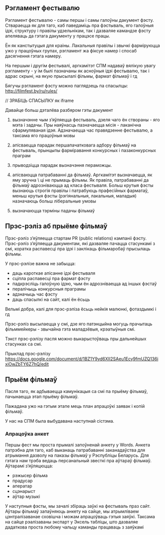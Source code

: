 ﻿## Рэгламент фестывалю

Рэгламент фестывалю - самы першы і самы галоўны дакумент фэсту. Ствараецца як для таго, каб  паведаміць пра фэстываль, яго галоўныя ідэі, структуру і правілы удзельнікам, так і дазваляе камандзе фэсту апеляваць да гэтага дакументу у працэсе працы. 

Ён як канстытуцыя для краіны. Лакальныя правілы і звычкі фарміруюцца ужо у працоўных групах, рэгламент жа фіксуе намер і спосаб дасягнення гэтага намеру. 

На першым і другім фестывалі, аргкамітэт СПМ надаваў вялікую увагу рэгламенту - у ім былі пазначаны як асноўныя ідэі фестывалю, так і адрас скрыні, на якую прысылалі фільмы, фармат фільмаў і гд

Бягучы рэгламент фэсту можно паглядзець па спасылцы:
http://filmfest.by/ru/rules/

// ЗРАБІЦЬ СПАСЫЛКУ як iframe

Давайце больш дэталёва разбяром гэты дакумент

1) вызначэнне чым з’яўляецца фестываль, дзеля чаго ён створаны - яго мэта і задачы. Пры наяўнасць пазначаецца місія - лаканічна сфармуляваная ідэя.
Адзначаецца час правядзенне фестывалю, а таксама яго працоўныя мовы

2) апісваецца парадак першапачатковага адбору фільмаў на фестываль, прынцыпы фарміравання конкурсных і пазаконкурсных праграм

3) прыводзіцца парадак вызначэння пераможцы.

4) апісваюцца патрабаванні да фільмаў. Аргкамітэт вызначаецца, як яму зручна \ ці не прымаць фільмы. 
Як правіла, патрабаванні да фільмаў адрозніваюцца ад класа фестываля. Больш крутыя фэсты вызнаюць строгія правілы і патрабуюць прафесійных фарматаў, меньш крутыя фэсты (рэгіянальныя, лакальныя, маладыя) назначаюць больш ліберальные умовы

5) вызначаюцца тэрміны падачы фільмаў

## Прэс-рэліз аб прыёме фільмаў

Прэс-рэліз з’яўляецца стартам PR (public relations) кампаніі фэсту. Прэс-рэліз з’яўляецца дакументам, які дазваляе пачацца стасункамі з смі, коратка распавесці пра ідэі і заклікаць фільмаробаў прысылаць фільмы.

У прэс-рэлізе важна не забыцца:
- даць кароткае апісанне ідэі фестываля
- сціпла распавесці пра фармат фэсту
- падкрэсліць галоўную ідэю, чым ён адрозніваецца ад іншых фэстаў
- пералічыць конкурсныя праграмы
- адзначыць час фэсту
- даць спасылкі на сайт, калі ён ёсьць

Вельмі добра, калі для прэс-рэліза ёсьць нейкія малюнкі, фотаздымкі і гд

Прэс-рэліз высылаецца у смі, дзе яго патэнцыйна могуць прачытаць фільммейкеры - звычайна гэта маладзёвыя, крэатыўныя смі.

Тэкст прэс-рэлізу пасля можно выкарыстоўваць пры дальнейшых стасунках са смі.

Прыклад прэс-рэлізу
https://docs.google.com/document/d/1BZ1Y9yd6XII2SAeu1Ecy9fmUZQ136ixiOwZbTY6Z7hQ/edit


## Прыём фільмаў

Пасля таго, як адбываецца камунікацыя са смі па прыёму фільмаў, пачынаецца этап прыёму фільмаў.

Пажадана ужо на гэтым этапе мець план апрацоўкі заявак і копій фільмаў. 

У нас на СПМ была выбудавана наступнай сістэма. 

### Апрацоўка анкет
Першы фест мы проста прымалі запоўненай анкету у Words. Анкета патрэбна для таго, каб выканаць патрабаванні заканадаўства для атрымання дазволу на паказы фільмаў у Рэспубліцы Беларусь. Для гэтага нам трэба ведаць персанальный звесткі пра аўтараў фільмаў. Аўтарамі з’яўляцюцца:
- рэжысер фільма
- прадусар
- аператар
- сцэнарыст
- аўтар музыкі

У наступныя фэсты, мы зачалі збіраць заўкі на фестываль праз сайт. Аўтары фільмаў запаўняюць анкету на сайце, мы атрымліваем цэнтралізаванае сховішча і можам апрацоўваць гэтыя заяўкі. Таксама на сайце рэалізаваны экспарт у Эксель табліцы, што дазваляе дадаткова проста любому чальцу каманды працаваць з заяўкамі